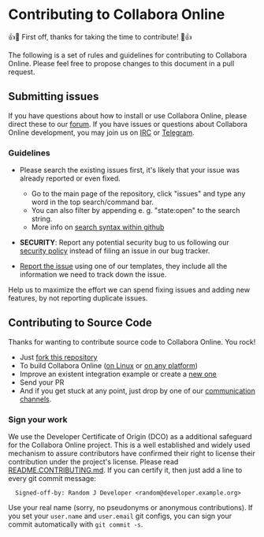 # Contributing to Collabora Online
:+1::tada: First off, thanks for taking the time to contribute! :tada::+1:

The following is a set of rules and guidelines for contributing to Collabora Online. Please feel free to propose changes to this document in a pull request.


## Submitting issues

If you have questions about how to install or use Collabora Online, please direct these to our [forum][forum].
If you have issues or questions about Collabora Online development, you may join us on [IRC][irc] or [Telegram][telegram].

### Guidelines
* Please search the existing issues first, it's likely that your issue was already reported or even fixed.
  - Go to the main page of the repository, click "issues" and type any word in the top search/command bar.
  - You can also filter by appending e. g. "state:open" to the search string.
  - More info on [search syntax within github](https://help.github.com/articles/searching-issues)
* __SECURITY__: Report any potential security bug to us following our [security policy](https://github.com/CollaboraOnline/online/security/policy) instead of filing an issue in our bug tracker.

* [Report the issue][report] using one of our templates, they include all the information we need to track down the issue.

Help us to maximize the effort we can spend fixing issues and adding new features, by not reporting duplicate issues.

[report]: https://github.com/CollaboraOnline/collabora-online-sdk-examples/issues/new/choose
[forum]: https://forum.collaboraonline.com/
[irc]: https://web.libera.chat/?channels=cool-dev
[telegram]: https://t.me/CollaboraOnline

## Contributing to Source Code

Thanks for wanting to contribute source code to Collabora Online. You rock!

* Just [fork this repository](https://github.com/CollaboraOnline/collabora-online-sdk-examples/fork)
* To build Collabora Online ([on Linux](https://collaboraonline.github.io/post/build-code/) or [on any platform](https://forum.collaboraonline.com/t/start-developing-cool-on-any-platform-in-5-minutes/52))
* Improve an existent integration example or create a [new one](https://github.com/CollaboraOnline/collabora-online-sdk-examples/issues)
* Send your PR
* And if you get stuck at any point, just drop by one of our [communication channels](https://collaboraonline.github.io/post/communicate/).

### Sign your work

We use the Developer Certificate of Origin (DCO) as a additional safeguard for the Collabora Online project. This is a well established and widely used mechanism to assure contributors have confirmed their right to license their contribution under the project's license. Please read [README.CONTRIBUTING.md](README.CONTRIBUTING.md). If you can certify it, then just add a line to every git commit message:

````
  Signed-off-by: Random J Developer <random@developer.example.org>
````

Use your real name (sorry, no pseudonyms or anonymous contributions). If you set your `user.name` and `user.email` git configs, you can sign your commit automatically with `git commit -s`.

